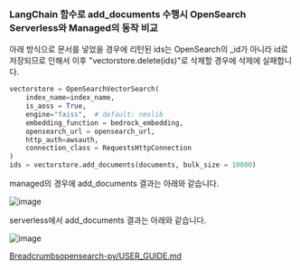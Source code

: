 ### LangChain 함수로 add_documents 수행시 OpenSearch Serverless와 Managed의 동작 비교

아래 방식으로 문서를 넣었을 경우에 리턴된 ids는 OpenSearch의 _id가 아니라 id로 저장되므로 인해서 이후 "vectorstore.delete(ids)"로 삭제할 경우에 삭제에 실패합니다.

```python
vectorstore = OpenSearchVectorSearch(
    index_name=index_name,
    is_aoss = True,
    engine="faiss",  # default: nmslib
    embedding_function = bedrock_embedding,
    opensearch_url = opensearch_url,
    http_auth=awsauth,
    connection_class = RequestsHttpConnection
)  
ids = vectorstore.add_documents(documents, bulk_size = 10000)
```

managed의 경우에 add_documents 결과는 아래와 같습니다.

![image](https://github.com/user-attachments/assets/48b09fb9-04a0-4ed9-8cf2-875a6234dfea)

serverless에서 add_documents 결과는 아래와 같습니다.

![image](https://github.com/user-attachments/assets/592d280c-bf58-4c92-b35d-9093c44091a2)


[Breadcrumbsopensearch-py/USER_GUIDE.md](https://github.com/opensearch-project/opensearch-py/blob/main/USER_GUIDE.md)

